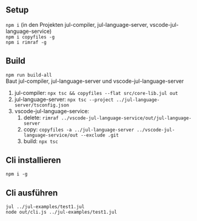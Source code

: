 ## Setup
`npm i` (in den Projekten jul-compiler, jul-language-server, vscode-jul-language-service)  
`npm i copyfiles -g`  
`npm i rimraf -g`

## Build
`npm run build-all`  
Baut jul-compiler, jul-language-server und vscode-jul-language-server
1. jul-compiler: `npx tsc && copyfiles --flat src/core-lib.jul out`
2. jul-language-server: `npx tsc --project ../jul-language-server/tsconfig.json`
3. vscode-jul-language-service: 
    1. delete:	`rimraf ../vscode-jul-language-service/out/jul-language-server`
    2. copy:	`copyfiles -a ../jul-language-server ../vscode-jul-language-service/out --exclude .git`
    3. build:   `npx tsc`

## Cli installieren
`npm i -g`

## Cli ausführen
`jul ../jul-examples/test1.jul`  
`node out/cli.js ../jul-examples/test1.jul`